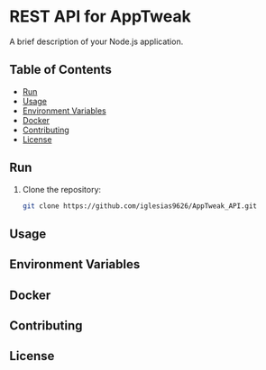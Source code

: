 # REST API for AppTweak

A brief description of your Node.js application.

## Table of Contents

- [Run](#installation)
- [Usage](#usage)
- [Environment Variables](#environment-variables)
- [Docker](#docker)
- [Contributing](#contributing)
- [License](#license)

## Run

1. Clone the repository:

   ```bash
   git clone https://github.com/iglesias9626/AppTweak_API.git

## Usage

## Environment Variables

## Docker

## Contributing

## License
